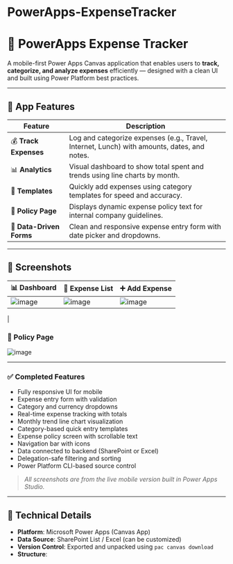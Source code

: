 # PowerApps-ExpenseTracker

# 💸 PowerApps Expense Tracker

A mobile-first Power Apps Canvas application that enables users to **track, categorize, and analyze expenses** 
efficiently — designed with a clean UI and built using Power Platform best practices.

---

## 📱 App Features

| Feature | Description |
|--------|-------------|
| 💰 **Track Expenses** | Log and categorize expenses (e.g., Travel, Internet, Lunch) with amounts, dates, and notes. |
| 📊 **Analytics** | Visual dashboard to show total spent and trends using line charts by month. |
| 📂 **Templates** | Quickly add expenses using category templates for speed and accuracy. |
| 📄 **Policy Page** | Displays dynamic expense policy text for internal company guidelines. |
| 🧾 **Data-Driven Forms** | Clean and responsive expense entry form with date picker and dropdowns. |

---

## 🧠 Screenshots

| 📊 Dashboard | 🧾 Expense List | ➕ Add Expense |
|-------------|----------------|----------------|
|![image](https://github.com/user-attachments/assets/1ade6b63-f333-4c31-b47a-61bf0649970a)| ![image](https://github.com/user-attachments/assets/9be00a6c-fabc-4378-96b4-f6aff4bc4b12)| ![image](https://github.com/user-attachments/assets/984f3d23-ee25-4b00-b799-d28a8ad0be3a)
 |

### 📘 Policy Page

![image](https://github.com/user-attachments/assets/5dbc0281-aec7-4673-b3e8-5a23825c0087)


---

### ✅ Completed Features

- Fully responsive UI for mobile
- Expense entry form with validation
- Category and currency dropdowns
- Real-time expense tracking with totals
- Monthly trend line chart visualization
- Category-based quick entry templates
- Expense policy screen with scrollable text
- Navigation bar with icons
- Data connected to backend (SharePoint or Excel)
- Delegation-safe filtering and sorting
- Power Platform CLI-based source control

> _All screenshots are from the live mobile version built in Power Apps Studio._


---

## 🔧 Technical Details

- **Platform**: Microsoft Power Apps (Canvas App)
- **Data Source**: SharePoint List / Excel (can be customized)
- **Version Control**: Exported and unpacked using `pac canvas download`
- **Structure**:
